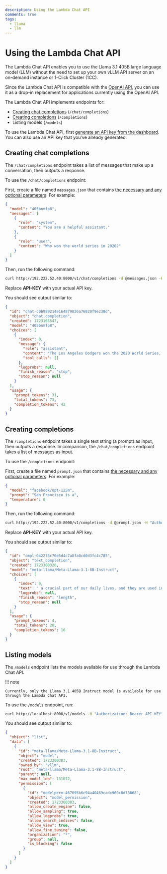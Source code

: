 ```yaml
---
description: Using the Lambda Chat API
comments: true
tags:
  - llama
  - llm
---
```


# Using the Lambda Chat API

The Lambda Chat API enables you to use the Llama 3.1 405B large language
model (LLM) without the need to set up your own vLLM API server on an
on-demand instance or 1-Click Cluster (1CC).

Since the Lambda Chat API is compatible with the [OpenAI
API](https://platform.openai.com/docs/overview), you can use it as a drop-in
replacement for applications currently using the OpenAI API.

The Lambda Chat API implements endpoints for:

- [Creating chat completions](#creating-chat-completions) (`/chat/completions`)
- [Creating completions](#creating-completions) (`/completions`)
- Listing models (`/models`)

To use the Lambda Chat API, first [generate an API key from the
dashboard](https://cloud.lambdalabs.com/api-keys). You can also use an API key
that you've already generated.

## Creating chat completions

The `/chat/completions` endpoint takes a list of messages that make up a
conversation, then outputs a response.

To use the `/chat/completions` endpoint:

First, create a file named `messages.json` that contains [the necessary and
any optional
parameters](https://platform.openai.com/docs/api-reference/chat/create). For
example:

```json
{
  "model": "405bnmfp8",
  "messages": [
    {
      "role": "system",
      "content": "You are a helpful assistant."
    },
    {
      "role": "user",
      "content": "Who won the world series in 2020?"
    }
  ]
}
```

Then, run the following command:

```bash
curl http://192.222.52.40:8000/v1/chat/completions -d @messages.json -H "Authorization: Bearer API-KEY" -H "Content-Type: application/json" | jq .
```

Replace **API-KEY** with your actual API key.

You should see output similar to:

```json
{
  "id": "chat-c0b989214e164879826a76820f9e238d",
  "object": "chat.completion",
  "created": 1723165547,
  "model": "405bnmfp8",
  "choices": [
    {
      "index": 0,
      "message": {
        "role": "assistant",
        "content": "The Los Angeles Dodgers won the 2020 World Series, defeating the Tampa Bay Rays in the series 4 games to 2. This was the Dodgers' first World Series title since 1988.",
        "tool_calls": []
      },
      "logprobs": null,
      "finish_reason": "stop",
      "stop_reason": null
    }
  ],
  "usage": {
    "prompt_tokens": 31,
    "total_tokens": 73,
    "completion_tokens": 42
  }
}
```

## Creating completions

The `/completions` endpoint takes a single text string (a prompt) as input,
then outputs a response. In comparison, the `/chat/completions` endpoint takes
a list of messages as input.

To use the `/completions` endpoint:

First, create a file named `prompt.json` that contains [the necessary and any
optional
parameters](https://platform.openai.com/docs/api-reference/completions). For
example:

```json
{
  "model": "facebook/opt-125m",
  "prompt": "San Francisco is a",
  "temperature": 0
}
```

Then, run the following command:

```bash
curl http://192.222.52.40:8000/v1/completions -d @prompt.json -H "Authorization: Bearer API-KEY" -H "Content-Type: application/json" | jq .
```

Replace **API-KEY** with your actual API key.

You should see output similar to:

```json
{
  "id": "cmpl-042276c70e5d4c7a8fa0cd0d3fc4c785",
  "object": "text_completion",
  "created": 1723300326,
  "model": "meta-llama/Meta-Llama-3.1-8B-Instruct",
  "choices": [
    {
      "index": 0,
      "text": " a crucial part of our daily lives, and they are used in various ways,",
      "logprobs": null,
      "finish_reason": "length",
      "stop_reason": null
    }
  ],
  "usage": {
    "prompt_tokens": 4,
    "total_tokens": 20,
    "completion_tokens": 16
  }
}
```

## Listing models

The `/models` endpoint lists the models available for use through the Lambda
Chat API.

!!! note

    Currently, only the Llama 3.1 405B Instruct model is available for use
    through the Lambda Chat API.

To use the `/models` endpoint, run:

```bash
curl http://localhost:8000/v1/models -H "Authorization: Bearer API-KEY" -H "Content-Type: application/json" | jq .
```

You should see output similar to:

```json
{
  "object": "list",
  "data": [
    {
      "id": "meta-llama/Meta-Llama-3.1-8B-Instruct",
      "object": "model",
      "created": 1723300383,
      "owned_by": "vllm",
      "root": "meta-llama/Meta-Llama-3.1-8B-Instruct",
      "parent": null,
      "max_model_len": 131072,
      "permission": [
        {
          "id": "modelperm-467095b6c94a40469cadc960c8d78868",
          "object": "model_permission",
          "created": 1723300383,
          "allow_create_engine": false,
          "allow_sampling": true,
          "allow_logprobs": true,
          "allow_search_indices": false,
          "allow_view": true,
          "allow_fine_tuning": false,
          "organization": "*",
          "group": null,
          "is_blocking": false
        }
      ]
    }
  ]
}
```
